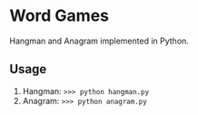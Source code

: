 # Word Games
Hangman and Anagram implemented in Python.

## Usage  
1. Hangman:
    `>>> python hangman.py`  
2. Anagram:
    `>>> python anagram.py`
